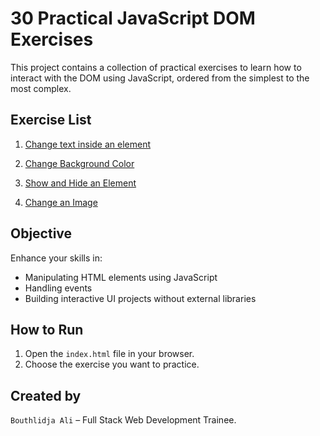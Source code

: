 # 30 Practical JavaScript DOM Exercises

This project contains a collection of practical exercises to learn how to interact with the DOM using JavaScript, ordered from the simplest to the most complex.

## Exercise List

1. [Change text inside an element](exercises/ex01-change-text/)

2. [Change Background Color](exercises/ex02-change-background-color/)

3. [Show and Hide an Element](exercises/ex03-and-ex04-Show-and-Hide-an-Element/)

4. [Change an Image](exercises/ex05-Change-an-Image/)

## Objective

Enhance your skills in:

- Manipulating HTML elements using JavaScript
- Handling events
- Building interactive UI projects without external libraries

## How to Run

1. Open the `index.html` file in your browser.
2. Choose the exercise you want to practice.

## Created by

`Bouthlidja Ali` – Full Stack Web Development Trainee.
